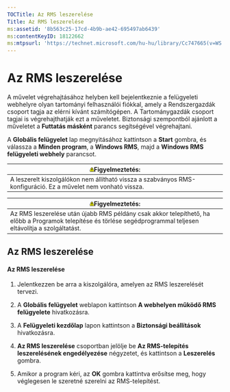 ```yaml
---
TOCTitle: Az RMS leszerelése
Title: Az RMS leszerelése
ms:assetid: '8b563c25-17cd-4b9b-ae42-695497ab6439'
ms:contentKeyID: 18122662
ms:mtpsurl: 'https://technet.microsoft.com/hu-hu/library/Cc747665(v=WS.10)'
---
```


Az RMS leszerelése
==================

A művelet végrehajtásához helyben kell bejelentkeznie a felügyeleti webhelyre olyan tartományi felhasználói fiókkal, amely a Rendszergazdák csoport tagja az elérni kívánt számítógépen. A Tartománygazdák csoport tagjai is végrehajthatják ezt a műveletet. Biztonsági szempontból ajánlott a műveletet a **Futtatás másként** parancs segítségével végrehajtani.

A **Globális felügyelet** lap megnyitásához kattintson a **Start** gombra, és válassza a **Minden program**, a **Windows RMS**, majd a **Windows RMS felügyeleti webhely** parancsot.

| ![](images/Cc747665.Warning(WS.10).gif)Figyelmeztetés:                            |
|----------------------------------------------------------------------------------------------------------------|
| A leszerelt kiszolgálókon nem állítható vissza a szabványos RMS-konfiguráció. Ez a művelet nem vonható vissza. |

| ![](images/Cc747665.Warning(WS.10).gif)Figyelmeztetés:                                                                                |
|--------------------------------------------------------------------------------------------------------------------------------------------------------------------|
| Az RMS leszerelése után újabb RMS példány csak akkor telepíthető, ha előbb a Programok telepítése és törlése segédprogrammal teljesen eltávolítja a szolgáltatást. |

Az RMS leszerelése
------------------

#### Az RMS leszerelése

1.  Jelentkezzen be arra a kiszolgálóra, amelyen az RMS leszerelését tervezi.

2.  A **Globális felügyelet** weblapon kattintson **A webhelyen működő RMS felügyelete** hivatkozásra.

3.  A **Felügyeleti kezdőlap** lapon kattintson a **Biztonsági beállítások** hivatkozásra.

4.  **Az RMS leszerelése** csoportban jelölje be **Az RMS-telepítés leszerelésének engedélyezése** négyzetet, és kattintson a **Leszerelés** gombra.

5.  Amikor a program kéri, az **OK** gombra kattintva erősítse meg, hogy véglegesen le szeretné szerelni az RMS-telepítést.
